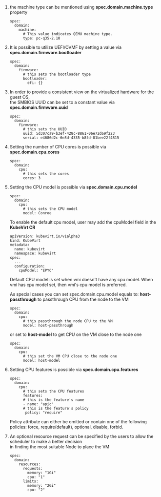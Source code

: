 1.	the machine type can be mentioned using **spec.domain.machine.type** property

		spec:
		  domain:
			machine:
			  # This value indicates QEMU machine type.
			  type: pc-q35-2.10
	  
2.	It is possible to utilize UEFI/OVMF by setting a value via **spec.domain.firmware.bootloader**
		
		spec:
		  domain:
			firmware:
			  # this sets the bootloader type
			  bootloader:
				efi: {}
				
3.	In order to provide a consistent view on the virtualized hardware for the guest OS, \
	the SMBIOS UUID can be set to a constant value via **spec.domain.firmware.uuid**
		
		spec:
		  domain:
			firmware:
			  # this sets the UUID
			  uuid: 5d307ca9-b3ef-428c-8861-06e72d69f223
			  serial: e4686d2c-6e8d-4335-b8fd-81bee22f4815

4.	Setting the number of CPU cores is possible via **spec.domain.cpu.cores**
		
		spec:
		  domain:
			cpu:
			  # this sets the cores
			  cores: 3

5.	Setting the CPU model is possible via **spec.domain.cpu.model**
		
		spec:
		  domain:
			cpu:
			  # this sets the CPU model
			  model: Conroe
			  
	To enable the default cpu model, user may add the cpuModel field in the **KubeVirt CR**
		
		apiVersion: kubevirt.io/v1alpha3
		kind: KubeVirt
		metadata:
		  name: kubevirt
		  namespace: kubevirt
		spec:
		  ...
		  configuration:
			cpuModel: "EPYC"
			
	Default CPU model is set when vmi doesn't have any cpu model. When vmi has cpu model set, then vmi's cpu model is preferred. 
	
	As special cases you can set spec.domain.cpu.model equals to: **host-passthrough** to passthrough CPU from the node to the VM
		
		spec:
		  domain:
			cpu:
			  # this passthrough the node CPU to the VM
			  model: host-passthrough

	or set to **host-model** to get CPU on the VM close to the node one
		
		spec:
		  domain:
			cpu:
			  # this set the VM CPU close to the node one
			  model: host-model
			  
6.	Setting CPU features is possible via **spec.domain.cpu.features**
		
		spec:
		  domain:
			cpu:
			  # this sets the CPU features
			  features:
			  # this is the feature's name
			  - name: "apic"
			  # this is the feature's policy
			   policy: "require"
			   
	Policy attribute can either be omitted or contain one of the following policies: force, require(default), optional, disable, forbid.
	
7.	An optional resource request can be specified by the users to allow the scheduler to make a better decision \
	in finding the most suitable Node to place the VM
		
		spec:
		  domain:
			resources:
			  requests:
				memory: "1Gi"
				cpu: "1"
			  limits:
				memory: "2Gi"
				cpu: "2"
